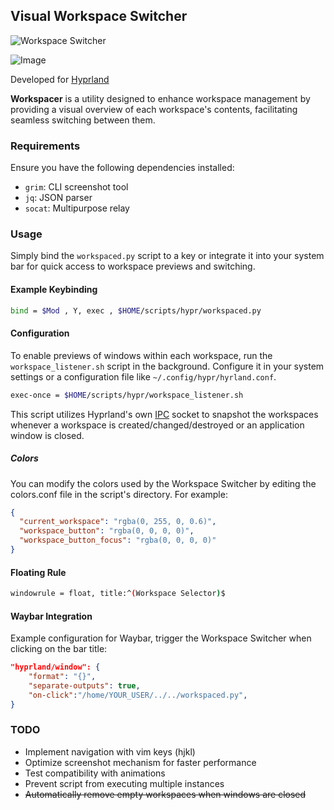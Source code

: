 ## Visual Workspace Switcher

![Workspace Switcher](https://github.com/CarloCattano/workspacer/assets/17380530/5d28bcfc-3270-46b2-8372-33d504880855)

![Image](https://github.com/CarloCattano/workspacer/assets/17380530/3641ef97-ab04-48a4-aa3e-922ee42b1fbc)

Developed for [Hyprland](https://hyprland.org)

**Workspacer** is a utility designed to enhance workspace management by providing a visual overview of each workspace's contents, facilitating seamless switching between them.

### Requirements

Ensure you have the following dependencies installed:

- `grim`: CLI screenshot tool
- `jq`: JSON parser
- `socat`: Multipurpose relay


### Usage

Simply bind the `workspaced.py` script to a key or integrate it into your system bar for quick access to workspace previews and switching.

#### Example Keybinding

```bash
bind = $Mod , Y, exec , $HOME/scripts/hypr/workspaced.py
```

#### Configuration

To enable previews of windows within each workspace, run the `workspace_listener.sh` script in the background. Configure it in your system settings or a configuration file like `~/.config/hypr/hyrland.conf`.

```bash
exec-once = $HOME/scripts/hypr/workspace_listener.sh
```

This script utilizes Hyprland's own [IPC](https://wiki.hyprland.org/IPC/) socket to snapshot the workspaces whenever a workspace is created/changed/destroyed or an application window is closed. 

##### Colors

You can modify the colors used by the Workspace Switcher by editing the colors.conf file in the script's directory. For example:

```json
{
  "current_workspace": "rgba(0, 255, 0, 0.6)",
  "workspace_button": "rgba(0, 0, 0, 0)",
  "workspace_button_focus": "rgba(0, 0, 0, 0)"
}
```


#### Floating Rule

```bash
windowrule = float, title:^(Workspace Selector)$
```

#### Waybar Integration

Example configuration for Waybar, trigger the Workspace Switcher when clicking on the bar title:

```json
"hyprland/window": {
    "format": "{}",
    "separate-outputs": true,
    "on-click":"/home/YOUR_USER/../../workspaced.py",
}
```

### TODO

- Implement navigation with vim keys (hjkl)
- Optimize screenshot mechanism for faster performance
- Test compatibility with animations
- Prevent script from executing multiple instances
- ~~Automatically remove empty workspaces when windows are closed~~